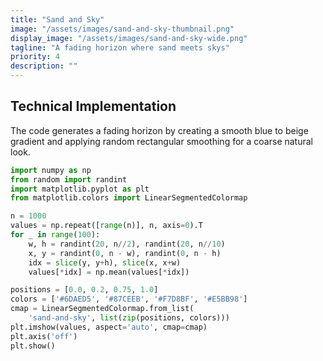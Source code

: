 ```yaml
---
title: "Sand and Sky"
image: "/assets/images/sand-and-sky-thumbnail.png"
display_image: "/assets/images/sand-and-sky-wide.png"
tagline: "A fading horizon where sand meets skys"
priority: 4
description: ""
---
```


## Technical Implementation
The code generates a fading horizon by creating a smooth blue to beige gradient and applying random rectangular smoothing for a coarse natural look. 

```python
import numpy as np
from random import randint
import matplotlib.pyplot as plt
from matplotlib.colors import LinearSegmentedColormap

n = 1000
values = np.repeat([range(n)], n, axis=0).T
for _ in range(100):
    w, h = randint(20, n//2), randint(20, n//10)
    x, y = randint(0, n - w), randint(0, n - h)
    idx = slice(y, y+h), slice(x, x+w)
    values[*idx] = np.mean(values[*idx])

positions = [0.0, 0.2, 0.75, 1.0]
colors = ['#6DAED5', '#87CEEB', '#F7D8BF', '#E5BB98']
cmap = LinearSegmentedColormap.from_list(
    'sand-and-sky', list(zip(positions, colors)))
plt.imshow(values, aspect='auto', cmap=cmap)
plt.axis('off')
plt.show()
```

